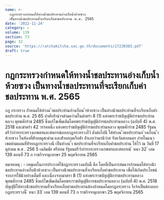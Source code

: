 ```yaml
---
name: >-
  กฎกระทรวงกำหนดให้ทางน้ำชลประทานอ่างเก็บน้ำห้วยซวง 
  เป็นทางน้ำชลประทานที่จะเรียกเก็บค่าชลประทาน พ.ศ. 2565
date: '2022-11-24'
category: ก
volume: 139
section: 73
page: 32
source: 'https://ratchakitcha.soc.go.th/documents/17230303.pdf'
draft: true
---
```


# กฎกระทรวงกำหนดให้ทางน้ำชลประทานอ่างเก็บน้ำห้วยซวง  เป็นทางน้ำชลประทานที่จะเรียกเก็บค่าชลประทาน พ.ศ. 2565

กฎ กระทรวง ก้ําหนดให้ทํางน ้ําชลประทํานอ่ํางเก็บน ้ําห้วยซวง เป็นทํางน้ําชลประทํานที่จะเรียกเก็บค่ําชลประทําน พ.ศ. 25 65 อําศัยอ้ํานําจตํามควํามในมําตรํา 8 (1) แห่งพระรําชบัญญัติกํารชลประทํานหลวง พุทธศักรําช 2485 ซึ่งแก้ไขเพิ่มเติมโดยพระรําชบัญญัติกํารชลประทํานหลวง (ฉบับที่ 4) พ.ศ. 2518 และมําตรํา 42 วรรคหนึ่ง แห่งพระรําชบัญญัติกํารชลประทํานหลวง พุทธศักรําช 2485 รัฐมนตรีว่ํากํารกระทรวงเกษตรและสหกรณ์ออกกฎกระทรวงไว้ ดังต่อไปนี ให้ทํางน ้ําชลประทํานอ่ ํางเก็บน ้ําห้วยซวง ในท้องที่ต้ําบลคูสะคําม และต้ําบลกุดเรือค้ํา อ้ําเภอวํานรนิวําส จังหวัดสกลนคร ภํายในแนวเขตตํามแผนที่ท้ํายกฎกระทรวงนี เป็นทํางน ้ํา ชลประทํานที่จะเรียกเก็บค่ําชลประทําน ให้ไว้ ณ วันที่ 17 ตุลําคม พ.ศ . 256 5 เฉลิมชัย ศรีอ่อน รัฐมนตรีว่ํากํารกระทรวงเกษตรและสหกรณ์ ้ หนา 32 ่ เลม 139 ตอนที่ 73 ก ราชกิจจานุเบกษา 25 พฤศจิกายน 2565



หมายเหตุ : - เหตุผลในการประกาศใช้กฎกระทรวงฉบับนี้ คือ โดยที่เป็นการสมควรก้าหนดให้ทางน้้า ชลประทานอ่างเก็บน้้าห้วยซวง เป็นทางน้้าชลประทานที่จะเรียกเก็บค่าชลประทาน เพื่อให้เกิดประโยชน์ จากการใช้น้้าอย่างเต็มที่ และเนื่องจากมาตรา 8 (1) แห่งพระราชบัญญัติการชลประทานหลวง พุทธศักราช 2485 ซึ่งแก้ไขเพิ่มเติมโดยพระราชบัญญัติการชลประทานหลวง (ฉบับที่ 4) พ.ศ. 2518 บัญญัติให้ทางน้้าชลประทานที่จะเรียกเก็บค่าชลประทานต้องก้าหนดโดยกฎกระทรวง จึงจ้าเป็นต้องออก กฎกระทรวงนี้ ้ หนา 33 ่ เลม 139 ตอนที่ 73 ก ราชกิจจานุเบกษา 25 พฤศจิกายน 2565

